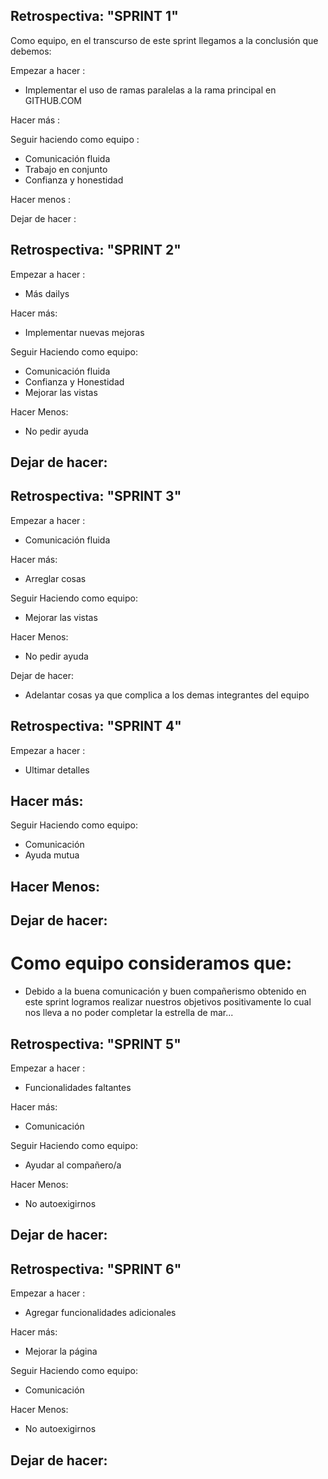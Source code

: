 ## Retrospectiva: "SPRINT 1"

Como equipo, en el transcurso de este sprint llegamos a la conclusión que debemos:

Empezar a hacer : 
- Implementar el uso de ramas paralelas a la rama principal en GITHUB.COM

Hacer más :

Seguir haciendo como equipo :
- Comunicación fluida
- Trabajo en conjunto
- Confianza y honestidad

Hacer menos :

Dejar de hacer :


## Retrospectiva: "SPRINT 2"

Empezar a hacer :
- Más dailys

Hacer más:
- Implementar nuevas mejoras

Seguir Haciendo como equipo:
- Comunicación fluida
- Confianza y Honestidad
- Mejorar las vistas 

Hacer Menos:
- No pedir ayuda

Dejar de hacer:
-  

## Retrospectiva: "SPRINT 3"

Empezar a hacer :
- Comunicación fluida

Hacer más:
- Arreglar cosas

Seguir Haciendo como equipo:
- Mejorar las vistas 

Hacer Menos:
- No pedir ayuda

Dejar de hacer:
- Adelantar cosas ya que complica a los demas integrantes del equipo

## Retrospectiva: "SPRINT 4"

Empezar a hacer :
- Ultimar detalles

Hacer más:
- 

Seguir Haciendo como equipo:
- Comunicación 
- Ayuda mutua

Hacer Menos:
- 

Dejar de hacer:
- 

# Como equipo consideramos que:
- Debido a la buena comunicación y buen compañerismo obtenido en este sprint logramos realizar nuestros objetivos positivamente lo cual nos lleva a no poder completar la estrella de mar...

## Retrospectiva: "SPRINT 5"

Empezar a hacer :
- Funcionalidades faltantes

Hacer más:
- Comunicación

Seguir Haciendo como equipo:
-  Ayudar al compañero/a

Hacer Menos:
- No autoexigirnos

Dejar de hacer:
- 

## Retrospectiva: "SPRINT 6"

Empezar a hacer :
- Agregar funcionalidades adicionales

Hacer más:
- Mejorar la página

Seguir Haciendo como equipo:
-  Comunicación

Hacer Menos:
- No autoexigirnos

Dejar de hacer:
- 